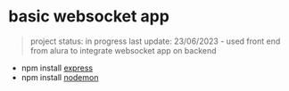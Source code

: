 <h1>basic websocket app</h1>

> project status: in progress
> last update:
> 23/06/2023 - used front end from alura to integrate websocket app on backend

- npm install [express](https://www.npmjs.com/package/express)
- npm install [nodemon](https://www.npmjs.com/package/nodemon)
